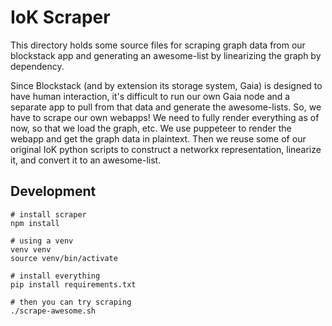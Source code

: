 # IoK Scraper

This directory holds some source files for scraping graph data from our blockstack app and generating an awesome-list by linearizing the graph by dependency. 

Since Blockstack (and by extension its storage system, Gaia) is designed to have human interaction, it's difficult to run our own Gaia node and a separate app to pull from that data and generate the awesome-lists. So, we have to scrape our own webapps! We need to fully render everything as of now, so that we load the graph, etc. We use puppeteer to render the webapp and get the graph data in plaintext. Then we reuse some of our original IoK python scripts to construct a networkx representation, linearize it, and convert it to an awesome-list.

## Development

```
# install scraper
npm install

# using a venv
venv venv
source venv/bin/activate

# install everything
pip install requirements.txt

# then you can try scraping
./scrape-awesome.sh
```